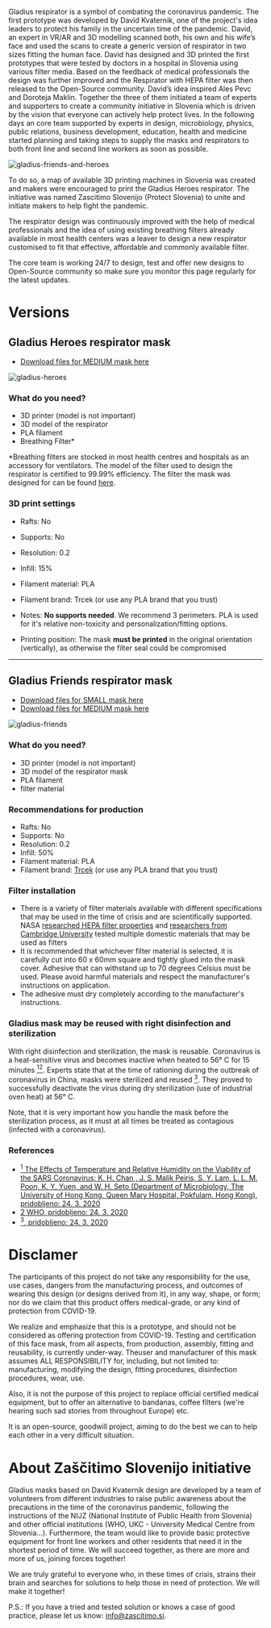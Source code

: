 Gladius respirator is a symbol of combating the coronavirus pandemic. The first prototype was developed by David Kvaternik, one of the project's idea leaders to protect his family in the uncertain time of the pandemic. David, an expert in VR/AR and 3D modelling scanned both, his own and his wife’s face and used the scans to create a generic version of respirator in two sizes fitting the human face. David has designed and 3D printed the first prototypes that were tested by doctors in a hospital in Slovenia using various filter media. Based on the feedback of medical professionals the design was further improved and the Respirator with HEPA filter was then released to the Open-Source community. David’s idea inspired Ales Pevc and Doroteja Maklin. Together the three of them  initiated a team of experts and supporters to create a community initiative in Slovenia which is driven by the vision that everyone can actively help protect lives. In the following days an core team supported by experts in design, microbiology, physics, public relations, business development, education,  health and medicine started planning and taking steps to supply the masks and respirators to both front line and second line workers as soon as possible.

![gladius-friends-and-heroes](assets/images/gladius_friends_and_heroes.jpg "Gladius Friends & Heroes")

To do so, a map of available 3D printing machines in Slovenia was created and makers were encouraged to print the Gladius Heroes respirator. The initiative was named Zascitimo Slovenijo (Protect Slovenia) to unite and initiate makers to help fight the pandemic.

The respirator design was continuously improved with the help of medical professionals and the idea of using existing breathing filters already available in most health centers was a leaver to design a new respirator customised to fit that effective, affordable and commonly available filter.

The core team is working 24/7 to design, test and offer new designs to Open-Source community so make sure you monitor this page regularly for the latest updates.

# Versions

## <i class="fab fa-superpowers"></i> Gladius Heroes respirator mask
* <a href="https://github.com/dkvaternik/GLADIUS/tree/master/Microbiological%20Breathing%20Filter%20Face%20Mask" target="_blank">Download files for MEDIUM mask here</a>

![gladius-heroes](assets/images/gladius_heroes.png "Gladius Heroes respirator mask")

### What do you need?
* 3D printer (model is not important)
* 3D model of the respirator
* PLA filament
* Breathing Filter*

*Breathing filters are stocked in most health centres and hospitals as an accessory for ventilators. The model of the filter used to design the respirator is certified to 99.99% efficiency. The filter the mask was designed for can be found <a href="https://www.intersurgical.com/products/airway-management/clearguard-range-medium-efficiency" target="_blank">here</a>.

### 3D print settings

* Rafts: No
* Supports: No
* Resolution: 0.2
* Infill: 15%
* Filament material: PLA
* Filament brand: Trcek (or use any PLA brand that you trust)

* Notes: **No supports needed**. We recommend 3 perimeters. PLA is used for it's relative non-toxicity and personalization/fitting options.
* Printing position: The mask **must be printed** in the original orientation (vertically), as otherwise the filter seal could be compromised


***

## <i class="fal fa-users"></i> Gladius Friends respirator mask
* <a href="https://github.com/dkvaternik/GLADIUS/tree/master/HEPA%20Filter%20Face%20Mask" target="_blank">Download files for SMALL mask here</a>
* <a href="https://github.com/dkvaternik/GLADIUS/tree/master/HEPA%20Filter%20Face%20Mask" target="_blank">Download files for MEDIUM mask here</a>

![gladius-friends](assets/images/gladius_friends.png "Gladius Friends respirator mask")

### What do you need?
* 3D printer (model is not important)
* 3D model of the respirator mask
* PLA filament
* filter material

### Recommendations for production
* Rafts: No
* Supports: No
* Resolution: 0.2
* Infill: 50%
* Filament material: PLA
* Filament brand: <a href="https://plastikatrcek.si/" target="_blank">Trcek</a> (or use any PLA brand that you trust)

### Filter installation
* There is a variety of filter materials available with different specifications that may be used  in the time of crisis and are scientifically supported. NASA <a href="https://ntrs.nasa.gov/archive/nasa/casi.ntrs.nasa.gov/20170005166.pdf" target="_blank">researched HEPA filter properties</a> and <a href="https://www.researchgate.net/profile/Katy-Anne_Thompson2/publication/258525804_Testing_the_Efficacy_of_Homemade_Masks_Would_They_Protect_in_an_Influenza_Pandemic/links/53fefd8f0cf21edafd154e85/Testing-the-Efficacy-of-Homemade-Masks-Would-They-Protect-in-an-Influenza-Pandemic.pdf" target="_blank">researchers from Cambridge University</a> tested multiple domestic materials that may be used as filters
* It is recommended that whichever filter material is selected, it is carefully cut into 60 x 60mm square and tightly glued into the mask cover. Adhesive that can withstand up to 70 degrees Celsius must be used. Please avoid harmful materials and respect the manufacturer's instructions on application.
* The adhesive must dry completely according to the manufacturer's instructions.

### Gladius mask may be reused with right disinfection and sterilization
With right disinfection and sterilization, the mask is reusable. Coronavirus is a heat-sensitive virus and becomes inactive when heated to 56° C for 15 minutes  <a href="#references"><sup>1</sup></a><a href="#references"><sup>2</sup></a>. Experts state that at the time of rationing during the outbreak of coronavirus in China, masks were sterilized and reused <a href="#references"><sup>3</sup></a>. They proved to successfully deactivate the virus during dry sterilization (use of industrial oven heat) at 56° C.

Note, that it is very important how you handle the mask before the sterilization process, as it must at all times be treated as contagious (infected with a coronavirus).

### References
* <a href="https://www.hindawi.com/journals/av/2011/734690/" target="_blank"><sup>1</sup> The Effects of Temperature and Relative Humidity on the Viability of the SARS Coronavirus: K. H. Chan , J. S. Malik Peiris, S. Y. Lam, L. L. M. Poon, K. Y. Yuen, and W. H. Seto (Department of Microbiology, The University of Hong Kong, Queen Mary Hospital, Pokfulam, Hong Kong), pridobljeno: 24. 3. 2020</a>
* <a href="https://www.who.int/csr/sars/survival_2003_05_04/en/" target="_blank">2 WHO, pridobljeno: 24. 3. 2020</a>
* <a href="https://mp.weixin.qq.com/s/3QYVWO4kj5qwuSHnhcM9uQ" target="_blank"><sup>3</sup>, pridobljeno: 24. 3. 2020</a>

# Disclamer

The participants of this project do not take any responsibility for the use, use cases, dangers from the manufacturing process, and outcomes of wearing this design (or designs derived from it), in any way, shape, or form; nor do we claim that this product offers medical-grade, or any kind of protection from COVID-19.

We realize and emphasize that this is a prototype, and should not be considered as offering protection from COVID-19.
Testing and certification of this face mask, from all aspects, from production, assembly, fitting and reusability, is currently under-way. Theuser and manufacturer of this mask assumes ALL RESPONSIBILITY for, including, but not limited to: manufacturing, modifying the design, fitting procedures, disinfection procedures, wear, use.

Also, it is not the purpose of this project to replace official certified medical equipment, but to offer an alternative to bandanas, coffee filters (we're hearing such sad stories from throughout Europe) etc.

It is an open-source, goodwill project, aiming to do the best we can to help each other in a very difficult situation.

# About Zaščitimo Slovenijo initiative

Gladius masks based on David Kvaternik design are developed by a team of volunteers from different industries to raise public awareness about the precautions in the time of the coronavirus pandemic, following the instructions of the NIJZ (National Institute of Public Health from Slovenia) and other official institutions (WHO, UKC - University Medical Centre from Slovenia…). Furthermore, the team would like to provide basic protective equipment for front line workers and other residents that need it in the shortest period of time. We will succeed together, as there are more and more of us, joining forces together!

We are truly grateful to everyone who, in these times of crisis, strains their brain and searches for solutions to help those in need of protection. We will make it together!

P.S.: If you have a tried and tested  solution or knows a case of good practice, please let us know: <a href="mailto:info@zascitimo.si">info@zascitimo.si</a>.
